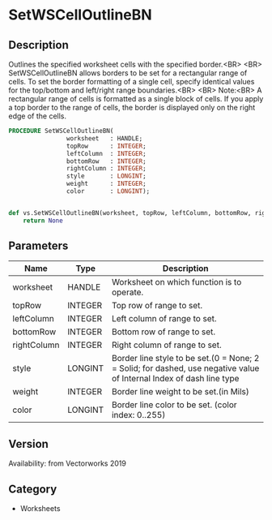 # SetWSCellOutlineBN

## Description
Outlines the specified worksheet cells with the specified border.&lt;BR&gt;
&lt;BR&gt;
SetWSCellOutlineBN allows borders to be set for a rectangular range of cells. To set the border formatting of a single cell, specify identical values for the top/bottom and left/right range boundaries.&lt;BR&gt;
&lt;BR&gt;
Note:&lt;BR&gt;
A rectangular range of cells is formatted as a single block of cells. If you apply a top border to the range of cells, the border is displayed only on the right edge of the cells.

```pascal
PROCEDURE SetWSCellOutlineBN(
				worksheet   : HANDLE;
				topRow      : INTEGER;
				leftColumn  : INTEGER;
				bottomRow   : INTEGER;
				rightColumn : INTEGER;
				style       : LONGINT;
				weight      : INTEGER;
				color       : LONGINT);
```

```python

def vs.SetWSCellOutlineBN(worksheet, topRow, leftColumn, bottomRow, rightColumn, style, weight, color):
    return None
```

## Parameters
|Name|Type|Description|
|---|---|---|
|worksheet|HANDLE|Worksheet on which function is to operate.|
|topRow|INTEGER|Top row of range to set.|
|leftColumn|INTEGER|Left column of range to set.|
|bottomRow|INTEGER|Bottom row of range to set.|
|rightColumn|INTEGER|Right column of range to set.|
|style|LONGINT|Border line style to be set.(0 = None; 2 = Solid; for dashed, use negative value of Internal Index of dash line type|
|weight|INTEGER|Border line weight to be set.(in Mils)|
|color|LONGINT|Border line color to be set. (color index: 0..255)|

## Version
Availability: from Vectorworks 2019
## Category
* Worksheets

